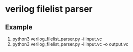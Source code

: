 # verilog filelist parser
## Example
1. python3 verilog_filelist_parser.py -i input.vc
2. python3 verilog_filelist_parser.py -i input.vc -o output.vc
